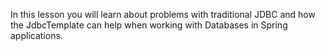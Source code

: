 In this lesson you will learn about problems with traditional JDBC and
how the JdbcTemplate can help when working with Databases in Spring
applications.
